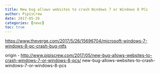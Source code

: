```yaml
---
title: New bug allows websites to crash Windows 7 or Windows 8 PCs
author: PipisCrew
date: 2017-05-26
categories: [news]
toc: true
---
```


https://www.theverge.com/2017/5/26/15696704/microsoft-windows-7-windows-8-pc-crash-bug-ntfs

origin - http://www.pipiscrew.com/2017/05/new-bug-allows-websites-to-crash-windows-7-or-windows-8-pcs/ new-bug-allows-websites-to-crash-windows-7-or-windows-8-pcs